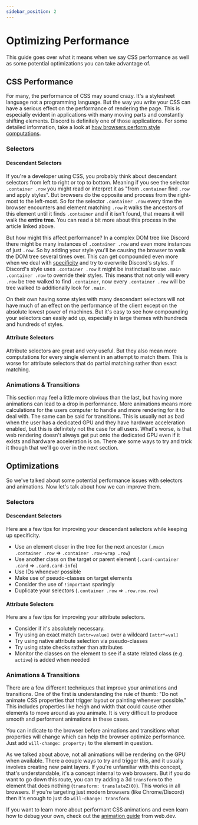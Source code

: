 ```yaml
---
sidebar_position: 2
---
```


# Optimizing Performance

This guide goes over what it means when we say CSS performance as well as some potential optimizations you can take advantage of.

## CSS Performance

For many, the performance of CSS may sound crazy. It's a stylesheet language not a programming language. But the way you write your CSS can have a serious effect on the performance of rendering the page. This is especially evident in applications with many moving parts and constantly shifting elements. Discord is definitely one of those applications. For some detailed information, take a look at [how browsers perform style computations](https://web.dev/howbrowserswork/#style-computation).

### Selectors

#### Descendant Selectors

If you're a developer using CSS, you probably think about descendant selectors from left to right or top to bottom. Meaning if you see the selector `.container .row` you might read or interpret it as "from `.container` find `.row` and apply styles". But browsers do the opposite and process from the right-most to the left-most. So for the selector `.container .row` every time the browser encounters and element matching `.row` it walks the ancestors of this element until it finds `.container` and if it isn't found, that means it will walk the **entire tree**. You can read a bit more about this process in the article linked above.

But how might this affect performance? In a complex DOM tree like Discord there might be many instances of `.container .row` and even more instances of just `.row`. So by adding your style you'll be causing the browser to walk the DOM tree several times over. This can get compounded even more when we deal with [specificity](../basics/selectors.md) and try to overwrite Discord's styles. If Discord's style uses `.container .row` it might be instinctual to use `.main .container .row` to override their styles. This means that not only will every `.row` be tree walked to find `.container`, now every `.container .row` will be tree walked to additionally look for `.main`.

On their own having some styles with many descendant selectors will not have much of an effect on the performance of the client except on the absolute lowest power of machines. But it's easy to see how compounding your selectors can easily add up, especially in large themes with hundreds and hundreds of styles.

#### Attribute Selectors

Attribute selectors are great and very useful. But they also mean more computations for every single element in an attempt to match them. This is worse for attribute selectors that do partial matching rather than exact matching.

### Animations & Transitions

This section may feel a little more obvious than the last, but having more animations can lead to a drop in performance. More animations means more calculations for the users computer to handle and more rendering for it to deal with. The same can be said for transitions. This is usually not as bad when the user has a dedicated GPU and they have hardware acceleration enabled, but this is definitely not the case for all users. What's worse, is that web rendering doesn't always get put onto the dedicated GPU even if it exists and hardware acceleration is on. There are some ways to try and trick it though that we'll go over in the next section.

## Optimizations

So we've talked about some potential performance issues with selectors and animations. Now let's talk about how we can improve them.

### Selectors

#### Descendant Selectors

Here are a few tips for improving your descendant selectors while keeping up specificity.
 - Use an element closer in the tree for the next ancestor (`.main .container .row` => `.container .row-wrap .row`)
 - Use another class on the target or parent element (`.card-container .card` => `.card.card-info`)
 - Use IDs whenever possible
 - Make use of pseudo-classes on target elements
 - Consider the use of `!important` sparingly
 - Duplicate your selectors (`.container .row` => `.row.row.row`)

#### Attribute Selectors

Here are a few tips for improving your attribute selectors.
 - Consider if it's absolutely necessary.
 - Try using an exact match `[attr=value]` over a wildcard `[attr*=val]`
 - Try using native attribute selection via pseudo-classes
 - Try using state checks rather than attributes
 - Monitor the classes on the element to see if a state related class (e.g. `active`) is added when needed

### Animations & Transitions

There are a few different techniques that improve your animations and transitions. One of the first is understanding the rule of thumb: "Do not animate CSS properties that trigger layout or painting whenever possible." This includes properties like heigh and width that could cause other elements to move around as you animate. It is very difficult to produce smooth and performant animations in these cases.

You can indicate to the browser before animations and transitions what properties will change which can help the browser optimize performance. Just add `will-change: property;` to the element in question.

As we talked about above, not all animations will be rendering on the GPU when available. There a couple ways to try and trigger this, and it usually involves creating new paint layers. If you're unfamiliar with this concept, that's understandable, it's a concept internal to web browsers. But if you do want to go down this route, you can try adding a 3d `transform` to the element that does nothing (`transform: translateZ(0)`). This works in all browsers. If you're targeting just modern browsers (like Chrome/Discord) then it's enough to just do `will-change: transform`.

If you want to learn more about performant CSS animations and even learn how to debug your own, check out the [animation guide](https://web.dev/animations-guide/) from web.dev.